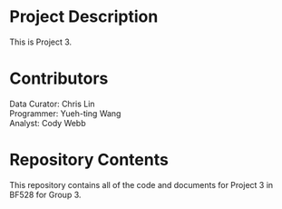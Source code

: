# Project Description

This is Project 3.

# Contributors

Data Curator:  Chris Lin  
Programmer:  Yueh-ting Wang  
Analyst: Cody Webb

# Repository Contents

This repository contains all of the code and documents for Project 3 in BF528 for Group 3.
